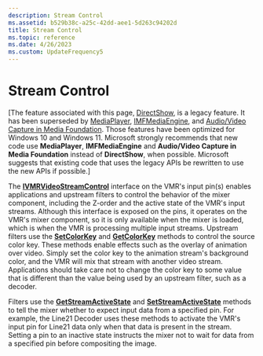 ```yaml
---
description: Stream Control
ms.assetid: b529b38c-a25c-42dd-aee1-5d263c94202d
title: Stream Control
ms.topic: reference
ms.date: 4/26/2023
ms.custom: UpdateFrequency5
---
```


# Stream Control

\[The feature associated with this page, [DirectShow](/windows/win32/directshow/directshow), is a legacy feature. It has been superseded by [MediaPlayer](/uwp/api/Windows.Media.Playback.MediaPlayer), [IMFMediaEngine](/windows/win32/api/mfmediaengine/nn-mfmediaengine-imfmediaengine), and [Audio/Video Capture in Media Foundation](/windows/win32/medfound/audio-video-capture-in-media-foundation). Those features have been optimized for Windows 10 and Windows 11. Microsoft strongly recommends that new code use **MediaPlayer**, **IMFMediaEngine** and **Audio/Video Capture in Media Foundation** instead of **DirectShow**, when possible. Microsoft suggests that existing code that uses the legacy APIs be rewritten to use the new APIs if possible.\]

The [**IVMRVideoStreamControl**](/windows/desktop/api/Strmif/nn-strmif-ivmrvideostreamcontrol) interface on the VMR's input pin(s) enables applications and upstream filters to control the behavior of the mixer component, including the Z-order and the active state of the VMR's input streams. Although this interface is exposed on the pins, it operates on the VMR's mixer component, so it is only available when the mixer is loaded, which is when the VMR is processing multiple input streams. Upstream filters use the [**SetColorKey**](/windows/desktop/api/Strmif/nf-strmif-ivmrvideostreamcontrol-setcolorkey) and [**GetColorKey**](/windows/desktop/api/Strmif/nf-strmif-ivmrvideostreamcontrol-getcolorkey) methods to control the source color key. These methods enable effects such as the overlay of animation over video. Simply set the color key to the animation stream's background color, and the VMR will mix that stream with another video stream. Applications should take care not to change the color key to some value that is different than the value being used by an upstream filter, such as a decoder.

Filters use the [**GetStreamActiveState**](/windows/desktop/api/Strmif/nf-strmif-ivmrvideostreamcontrol-getstreamactivestate) and [**SetStreamActiveState**](/windows/desktop/api/Strmif/nf-strmif-ivmrvideostreamcontrol-setstreamactivestate) methods to tell the mixer whether to expect input data from a specified pin. For example, the Line21 Decoder uses these methods to activate the VMR's input pin for Line21 data only when that data is present in the stream. Setting a pin to an inactive state instructs the mixer not to wait for data from a specified pin before compositing the image.

 

 



